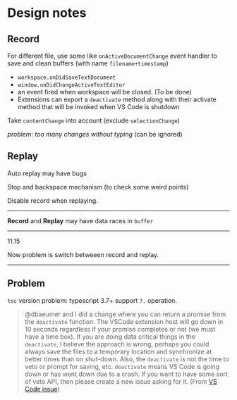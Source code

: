 # Design notes

## Record

For different file, use some like `onActiveDocumentChange` event handler to save and clean buffers (with name `filename+timestamp`)

- `workspace.onDidSaveTextDocument`
- `window.onDidChangeActiveTextEditor`
- an event fired when workspace will be closed. (To be done)
- Extensions can export a `deactivate` method along with their activate method that will be invoked when VS Code is shutdown

Take `contentChange` into account (exclude `selectionChange`)

_problem: too many changes without typing_ (can be ignored)

## Replay

Auto replay may have bugs

Stop and backspace mechanism (to check some weird points)

Disable record when replaying.

---

**Record** and **Replay** may have data races in `buffer`

---

11.15

Now problem is switch betweeen record and replay.

---

## Problem

`tsc` version problem: typescript 3.7+ support `?.` operation.

> @dbaeumer and I did a change where you can return a promise from the `deactivate` function. The VSCode extension host will go down in 10 seconds regardless if your promise completes or not (we must have a time box). If you are doing data critical things in the `deactivate`, I believe the approach is wrong, perhaps you could always save the files to a temporary location and synchronize at better times than on shut-down. Also, the `deactivate` is not the time to veto or prompt for saving, etc. `deactivate` means VS Code is going down or has went down due to a crash. If you want to have some sort of veto API, then please create a new issue asking for it. (From [VS Code issue](https://github.com/microsoft/vscode/issues/941))